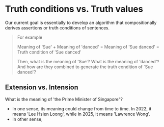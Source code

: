 # Truth conditions vs. Truth values

Our current goal is essentially to develop an algorithm that compositionally derives assertions or truth conditions of sentences. 

> For example <br>
>
> Meaning of 'Sue' + Meaning of 'danced' = Meaning of 'Sue danced' = Truth condition of 'Sue danced' <br>
> 
> Then, what is the meaning of 'Sue'? What is the meaning of 'danced'? And how are they combined to generate the truth condition of `Sue danced'? 

## Extension vs. Intension 

What is the meaning of 'the Prime Minister of Singapore"? 

- In one sense, its meaning could change from time to time. In 2022, it means 'Lee Hsien Loong', while in 2025, it means 'Lawrence Wong'.
- In other sense, 
